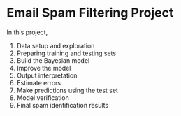 # Email Spam Filtering Project
In this project, 
1. Data setup and exploration 
2. Preparing training and testing sets 
3. Build the Bayesian model 
4. Improve the model 
5. Output interpretation 
6. Estimate errors 
7. Make predictions using the test set 
8. Model verification 
9. Final spam identification results